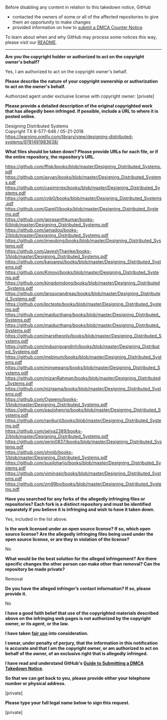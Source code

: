 Before disabling any content in relation to this takedown notice, GitHub
- contacted the owners of some or all of the affected repositories to give them an opportunity to make changes
- provided information on how to [submit a DMCA Counter Notice](https://docs.github.com/en/articles/guide-to-submitting-a-dmca-counter-notice).

To learn about when and why GitHub may process some notices this way, please visit our [README](https://github.com/github/dmca/blob/master/README.md).

---

**Are you the copyright holder or authorized to act on the copyright owner's behalf?**

Yes, I am authorized to act on the copyright owner's behalf.

**Please describe the nature of your copyright ownership or authorization to act on the owner's behalf.**

Authorized agent under exclusive license with copyright owner: [private]  

**Please provide a detailed description of the original copyrighted work that has allegedly been infringed. If possible, include a URL to where it is posted online.**

Designing Distributed Systems  
Copyright TX 8-577-646 / 05-21-2018  
https://learning.oreilly.com/library/view/designing-distributed-systems/9781491983638/

**What files should be taken down? Please provide URLs for each file, or if the entire repository, the repository’s URL.**

https://github.com/ffisk/books/blob/master/Designing_Distributed_Systems.pdf  
https://github.com/axyan/books/blob/master/Designing_Distributed_Systems.pdf  
https://github.com/casimirrex/books/blob/master/Designing_Distributed_Systems.pdf  
https://github.com/cnb0/books/blob/master/Designing_Distributed_Systems.pdf  
https://github.com/Gamil1/books/blob/master/Designing_Distributed_Systems.pdf  
https://github.com/gprasanthkumar/books-6/blob/master/Designing_Distributed_Systems.pdf  
https://github.com/iamadou/books-2/blob/master/Designing_Distributed_Systems.pdf  
https://github.com/imwubing/books/blob/master/Designing_Distributed_Systems.pdf  
https://github.com/JayeshThamke/books-1/blob/master/Designing_Distributed_Systems.pdf  
https://github.com/kaioaresi/books/blob/master/Designing_Distributed_Systems.pdf  
https://github.com/Kimovi/books/blob/master/Designing_Distributed_Systems.pdf  
https://github.com/kingdomdong/books/blob/master/Designing_Distributed_Systems.pdf  
https://github.com/larssonandreas/books/blob/master/Designing_Distributed_Systems.pdf  
https://github.com/lpcteste/books/blob/master/Designing_Distributed_Systems.pdf  
https://github.com/maiducthang/books/blob/master/Designing_Distributed_Systems.pdf  
https://github.com/maiducthang/books/blob/master/Designing_Distributed_Systems.pdf  
https://github.com/marstheonly/books/blob/master/Designing_Distributed_Systems.pdf  
https://github.com/mduongvandinh/books/blob/master/Designing_Distributed_Systems.pdf  
https://github.com/mebinum/books/blob/master/Designing_Distributed_Systems.pdf  
https://github.com/mingewang/books/blob/master/Designing_Distributed_Systems.pdf  
https://github.com/mizanRahman/books/blob/master/Designing_Distributed_Systems.pdf  
https://github.com/nizigama/books/blob/master/Designing_Distributed_Systems.pdf  
https://github.com/Ogweno/books-1/blob/master/Designing_Distributed_Systems.pdf  
https://github.com/paulohenriq/books/blob/master/Designing_Distributed_Systems.pdf  
https://github.com/ravikuril/books/blob/master/Designing_Distributed_Systems.pdf  
https://github.com/selva2389/books-2/blob/master/Designing_Distributed_Systems.pdf  
https://github.com/serin0837/books/blob/master/Designing_Distributed_Systems.pdf  
https://github.com/shinjb/books-1/blob/master/Designing_Distributed_Systems.pdf  
https://github.com/susiloharjo/books/blob/master/Designing_Distributed_Systems.pdf  
https://github.com/yimingsir/books/blob/master/Designing_Distributed_Systems.pdf  
https://github.com/zm99by/books/blob/master/Designing_Distributed_Systems.pdf  

**Have you searched for any forks of the allegedly infringing files or repositories? Each fork is a distinct repository and must be identified separately if you believe it is infringing and wish to have it taken down.**

Yes, included in the list above.

**Is the work licensed under an open source license? If so, which open source license? Are the allegedly infringing files being used under the open source license, or are they in violation of the license?**

No

**What would be the best solution for the alleged infringement? Are there specific changes the other person can make other than removal? Can the repository be made private?**

Removal

**Do you have the alleged infringer’s contact information? If so, please provide it.**

No

**I have a good faith belief that use of the copyrighted materials described above on the infringing web pages is not authorized by the copyright owner, or its agent, or the law.**

**I have taken <a href="https://www.lumendatabase.org/topics/22">fair use</a> into consideration.**

**I swear, under penalty of perjury, that the information in this notification is accurate and that I am the copyright owner, or am authorized to act on behalf of the owner, of an exclusive right that is allegedly infringed.**

**I have read and understand GitHub's <a href="https://docs.github.com/articles/guide-to-submitting-a-dmca-takedown-notice/">Guide to Submitting a DMCA Takedown Notice</a>.**

**So that we can get back to you, please provide either your telephone number or physical address.**

[private]

**Please type your full legal name below to sign this request.**

[private]
